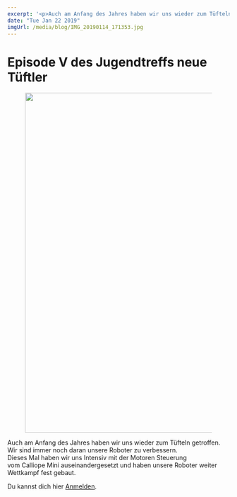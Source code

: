 ```yaml
---
excerpt: '<p>Auch am Anfang des Jahres haben wir uns wieder zum Tüfteln getroffen. Wir sind immer noch daran unsere Roboter zu verbessern. Dieses Mal haben wir uns Intensiv mit der Motoren Steuerung vom Calliope Mini auseinandergesetzt und <a href="https://chaostreff-flensburg.de/2019/episode-v-des-jugendtreffs-neue-tueftler/" class="more-link">[&hellip;]</a></p>'
date: "Tue Jan 22 2019"
imgUrl: /media/blog/IMG_20190114_171353.jpg
---
```

# Episode V des Jugendtreffs neue Tüftler


<figure class="wp-block-image"><img loading="lazy" width="1024" height="768" src="/media/blog/uploads/IMG_20190114_171353-1024x768.jpg" alt="" class="wp-image-867" srcset="https://chaostreff-flensburg.de/wp-content/uploads/2019/01/IMG_20190114_171353-1024x768.jpg 1024w, https://chaostreff-flensburg.de/wp-content/uploads/2019/01/IMG_20190114_171353-300x225.jpg 300w, https://chaostreff-flensburg.de/wp-content/uploads/2019/01/IMG_20190114_171353-768x576.jpg 768w, https://chaostreff-flensburg.de/wp-content/uploads/2019/01/IMG_20190114_171353-175x131.jpg 175w, https://chaostreff-flensburg.de/wp-content/uploads/2019/01/IMG_20190114_171353-667x500.jpg 667w" sizes="(max-width: 1024px) 100vw, 1024px" /></figure>



<p>Auch am Anfang des Jahres haben wir uns wieder zum Tüfteln getroffen. Wir sind immer noch daran unsere Roboter zu verbessern. Dieses Mal haben wir uns Intensiv mit der Motoren Steuerung vom Calliope Mini auseinandergesetzt und haben unsere Roboter weiter Wettkampf fest gebaut. <br></p>



<p>Du kannst dich hier&nbsp;<a href="https://chaostreff-flensburg.de/events/jugendtreff-neue-tueftler/">Anmelden</a>.&nbsp;</p>

